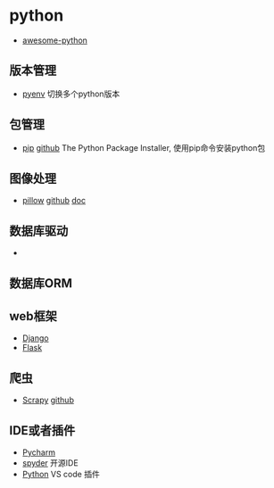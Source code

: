 # python

* [awesome-python](https://github.com/vinta/awesome-python)

## 版本管理

* [pyenv](https://github.com/pyenv/pyenv) 切换多个python版本

## 包管理

* [pip](https://pip.pypa.io/) [github](https://github.com/pypa/pip) The Python Package Installer, 使用pip命令安装python包

## 图像处理

* [pillow](https://python-pillow.org/) [github](https://github.com/python-pillow/Pillow) [doc](https://pillow.readthedocs.io/en/latest/) 
  
## 数据库驱动

* []()

## 数据库ORM

## web框架

* [Django](https://www.djangoproject.com/)
* [Flask](http://flask.pocoo.org/)

## 爬虫

* [Scrapy](https://scrapy.org/) [github](https://github.com/scrapy/scrapy)

## IDE或者插件

* [Pycharm](https://www.jetbrains.com/pycharm/)
* [spyder](https://github.com/spyder-ide/spyder) 开源IDE
* [Python](https://marketplace.visualstudio.com/items?itemName=ms-python.python) VS code 插件